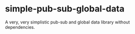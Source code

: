 # simple-pub-sub-global-data
A very, very simplistic pub-sub and global data library without dependencies.
